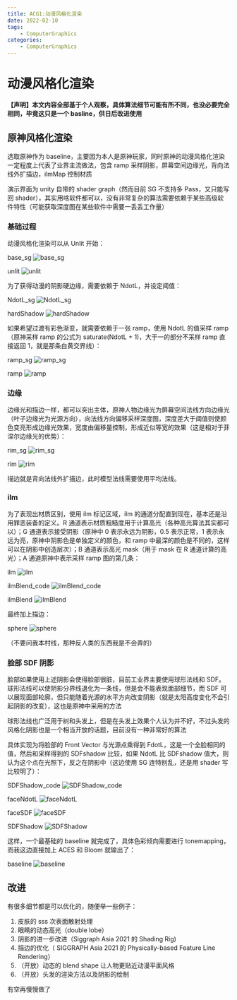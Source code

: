 ```yaml
---
title: ACG1:动漫风格化渲染
date: 2022-02-10
tags:
    - ComputerGraphics
categories:
    - ComputerGraphics
---
```


# 动漫风格化渲染

**【声明】本文内容全部基于个人观察，具体算法细节可能有所不同，也没必要完全相同，毕竟这只是一个 basline，供日后改进使用**

## 原神风格化渲染

选取原神作为 baseline，主要因为本人是原神玩家，同时原神的动漫风格化渲染一定程度上代表了业界主流做法，包含 ramp 采样阴影，屏幕空间边缘光，背向法线外扩描边，ilmMap 控制材质

演示界面为 unity 自带的 shader graph（然而目前 SG 不支持多 Pass，又只能写回 shader），其实用啥软件都可以，没有非常复杂的算法需要依赖于某些高级软件特性（可能获取深度图在某些软件中需要一丢丢工作量）

### 基础过程

动漫风格化渲染可以从 Unlit 开始：

base_sg
![base_sg](/img/base_sg.png)

unlit
![unlit](/img/unlit.png)

为了获得动漫的阴影硬边缘，需要依赖于 NdotL，并设定阈值：

NdotL_sg
![NdotL_sg](/img/NdotL_sg.png)

hardShadow
![hardShadow](/img/hardShadow.png)

如果希望过渡有彩色渐变，就需要依赖于一张 ramp，使用 NdotL 的值采样 ramp（原神采样 ramp 的公式为 saturate(NdotL + 1)，大于一的部分不采样 ramp 直接返回 1，就是那条白黄交界线）：

ramp_sg
![ramp_sg](/img/ramp_sg.png)

ramp
![ramp](/img/ramp.png)

### 边缘

边缘光和描边一样，都可以突出主体，原神人物边缘光为屏幕空间法线方向边缘光（叶子边缘光为光源方向），向法线方向偏移采样深度图，深度差大于阈值则使颜色变亮形成边缘光效果，宽度由偏移量控制，形成近似等宽的效果（这是相对于菲涅尔边缘光的优势）：

rim_sg
![rim_sg](/img/rim_sg.png)

rim
![rim](/img/rim.png)

描边就是背向法线外扩描边，此时模型法线需要使用平均法线。

### ilm

为了表现出材质区别，使用 ilm 标记区域，ilm 的通道分配直到现在，基本还是沿用罪恶装备的定义。R 通道表示材质粗糙度用于计算高光（各种高光算法其实都可以）；G 通道表示接受阴影（原神中 0 表示永远为阴影，0.5 表示正常，1 表示永远为亮，原神中阴影色是单独定义的颜色，和 ramp 中最深的颜色是不同的，这样可以在阴影中创造层次）；B 通道表示高光 mask（用于 mask 在 R 通道计算的高光）；A 通道原神中表示采样 ramp 图的第几条：

ilm
![ilm](/img/ilm.png)

ilmBlend_code
![ilmBlend_code](/img/ilmBlend_code.png)

ilmBlend
![ilmBlend](/img/ilmBlend.png)

最终加上描边：

sphere
![sphere](https://i.imgur.com/xCl4uy6.png)

（不要问我本村线，那种反人类的东西我是不会弄的）

### 脸部 SDF 阴影

脸部如果使用上述阴影会使得脸部很脏，目前工业界主要使用球形法线和 SDF。球形法线可以使阴影分界线退化为一条线，但是会不能表现面部细节，而 SDF 可以展现面部轮廓，但只能随着光源的水平方向改变阴影（就是太阳高度变化不会引起阴影的改变），这也是原神中采用的方法

球形法线也广泛用于树和头发上，但是在头发上效果个人认为并不好，不过头发的风格化阴影也是一个相当开放的话题，目前没有一种非常好的算法

具体实现为将脸部的 Front Vector 与光源点乘得到 FdotL，这是一个全脸相同的值，然后和采样得到的 SDFshadow 比较，如果 NdotL 比 SDFshadow 值大，则认为这个点在光照下，反之在阴影中（这边使用 SG 连特别乱，还是用 shader 写比较明了）：

SDFShadow_code
![SDFShadow_code](/img/SDFShadow_code.png)

faceNdotL
![faceNdotL](/img/faceNdotL.png)

faceSDF
![faceSDF](/img/faceSDF.png)

SDFShadow
![SDFShadow](/img/SDFShadow.png)

这样，一个最基础的 baseline 就完成了，具体色彩倾向需要进行 tonemapping，而我这边直接加上 ACES 和 Bloom 就输出了：

baseline
![baseline](/img/baseline.png)

## 改进

有很多细节都是可以优化的，随便举一些例子：

1. 皮肤的 sss 次表面散射处理
2. 眼睛的动态高光（double lobe）
3. 阴影的进一步改进（Siggraph Asia 2021 的 Shading Rig)
4. 描边的优化（ SIGGRAPH Asia 2021 的 Physically-based Feature Line Rendering）
5. （开放）动态的 blend shape 让人物更贴近动漫平面风格
6. （开放）头发的渲染方法以及阴影的绘制

有空再慢慢做了
